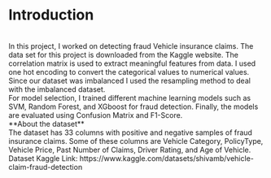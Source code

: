 <h1>Introduction</h1>
<br>
In this project, I worked on detecting fraud Vehicle insurance claims. The data set for this project is downloaded from the Kaggle website. The correlation matrix is used to extract meaningful features from data. I used one hot encoding to convert the categorical values to numerical values. Since our dataset was imbalanced I used the resampling method to deal with the imbalanced dataset. 
<br>
For model selection, I trained different machine learning models such as SVM, Random Forest, and XGboost for fraud detection. Finally, the models are evaluated using Confusion Matrix and F1-Score. 
<br>
**About the dataset**
<br>
The dataset has 33 columns with positive and negative samples of fraud insurance claims. Some of these columns are Vehicle Category, PolicyType, Vehicle Price, Past Number of Claims, Driver Rating, and Age of Vehicle.
Dataset Kaggle Link: https://www.kaggle.com/datasets/shivamb/vehicle-claim-fraud-detection
